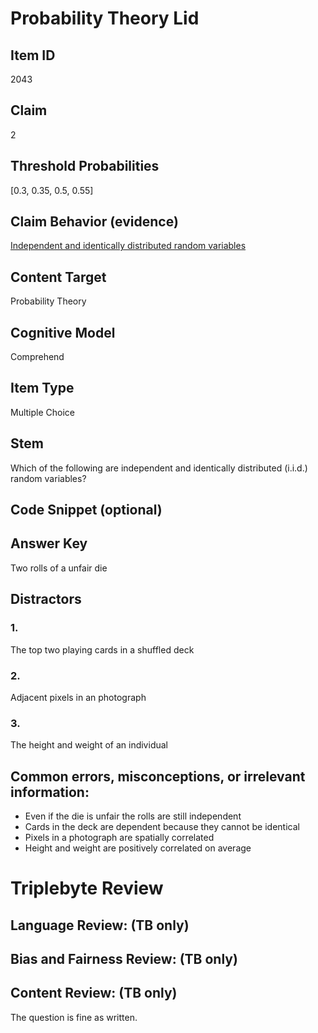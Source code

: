 # Probability Theory Lid

## Item ID
2043

## Claim
2

## Threshold Probabilities
[0.3, 0.35, 0.5, 0.55]

## Claim Behavior (evidence)
[Independent and identically distributed random variables](https://en.wikipedia.org/wiki/Independent_and_identically_distributed_random_variables)

## Content Target
Probability Theory

## Cognitive Model
Comprehend

## Item Type
Multiple Choice

## Stem
Which of the following are independent and identically distributed (i.i.d.) random variables? 

## Code Snippet (optional)

## Answer Key
Two rolls of a unfair die

## Distractors
### 1.
The top two playing cards in a shuffled deck

### 2.
Adjacent pixels in an photograph

### 3.
The height and weight of an individual

## Common errors, misconceptions, or irrelevant information:
- Even if the die is unfair the rolls are still independent
- Cards in the deck are dependent because they cannot be identical
- Pixels in a photograph are spatially correlated
- Height and weight are positively correlated on average

# Triplebyte Review

## Language Review: (TB only)

## Bias and Fairness Review: (TB only)

## Content Review: (TB only)
The question is fine as written.
